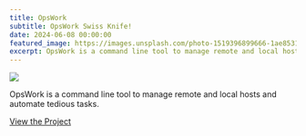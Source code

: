 ```yaml
---
title: OpsWork
subtitle: OpsWork Swiss Knife!
date: 2024-06-08 00:00:00
featured_image: https://images.unsplash.com/photo-1519396899666-1ae8531ef17b?q=75&fm=jpg&w=1000&fit=max
excerpt: OpsWork is a command line tool to manage remote and local hosts and automate tedious tasks.
---
```


![](https://images.unsplash.com/photo-1519396899666-1ae8531ef17b?q=75&fm=jpg&w=1000&fit=max)

OpsWork is a command line tool to manage remote and local hosts and automate tedious tasks.

<a href="https://github.com/Clivern/OpsWork" class="button button--large">View the Project</a>
